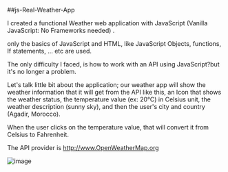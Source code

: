 ##js-Real-Weather-App

I created a functional Weather web application with JavaScript (Vanilla JavaScript: No Frameworks needed) .

only the basics of JavaScript and HTML, like JavaScript Objects, functions, If statements, ... etc are used.

The only difficulty I faced, is how to work with an API using JavaScript?but it's no longer a problem.

Let's talk little bit about the application; our weather app will show the weather information that it will get from the API like this, an Icon that shows the weather status, the temperature value (ex: 20°C) in Celsius unit, the weather description (sunny sky), and then the user's city and country (Agadir, Morocco).

When the user clicks on the temperature value, that will convert it from Celsius to Fahrenheit.

The API provider is http://www.OpenWeatherMap.org

![image](https://github.com/Manal-Lahmidi/js-Real-Weather-App/assets/129679210/1ede1583-d5c9-498d-aa1e-77bd7c4c6426)

